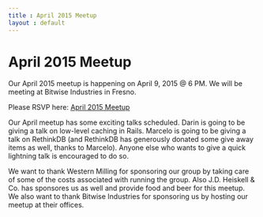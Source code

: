 ```yaml
---
title : April 2015 Meetup
layout : default
---
```


April 2015 Meetup
=======

Our April 2015 meetup is happening on April 9, 2015 @ 6 PM. We will be meeting
at Bitwise Industries in Fresno.

Please RSVP here: <a
href="http://www.meetup.com/CenCal-Ruby/events/221376184/" alt="April 2015
Meetup">April 2015 Meetup</a>

Our April meetup has some exciting talks scheduled. Darin is going to be giving
a talk on low-level caching in Rails. Marcelo is going to be giving a talk on
RethinkDB (and RethinkDB has generously donated some give away items as well,
thanks to Marcelo). Anyone else who wants to give a quick lightning talk is
encouraged to do so.

We want to thank Western Milling for sponsoring our group by taking care of
some of the costs associated with running the group. Also J.D. Heiskell & Co.
has sponsores us as well and provide food and beer for this meetup. We also want
to thank Bitwise Industries for sponsoring us by hosting our meetup at their
offices.
